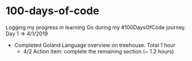 # 100-days-of-code
Logging my progress in learning Go during my #100DaysOfCode journey.
Day 1 => 4/1/2019
- Completed Goland Language overview on treehouse. Total 1 hour
  - 4/2 Action item: complete the remaining section (~ 1.2 hours)
